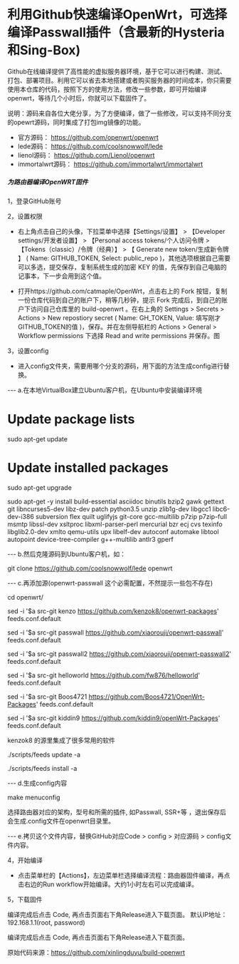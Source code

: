 
# 利用Github快速编译OpenWrt，可选择编译Passwall插件（含最新的Hysteria和Sing-Box)

Github在线编译提供了高性能的虚拟服务器环境，基于它可以进行构建、测试、打包、部署项目。利用它可以省去本地搭建或者购买服务器的时间成本，你只需要使用本仓库的代码，按照下方的使用方法，修改一些参数，即可开始编译openwrt，等待几个小时后，你就可以下载固件了。

说明：源码来自各位大佬分享，为了方便编译，做了一些修改，可以支持不同分支的opewrt源码，同时集成了打包img镜像的功能。

- 官方源码：    https://github.com/openwrt/openwrt      
- lede源码：    https://github.com/coolsnowwolf/lede  
- lienol源码：  https://github.com/Lienol/openwrt 
- immortalwrt源码： https://github.com/immortalwrt/immortalwrt

##### 为路由器编译OpenWRT固件 ####

1，登录GitHub账号

2，设置权限

- 右上角点击自己的头像，下拉菜单中选择【Settings/设置】 > 【Developer settings/开发者设置】 > 【Personal access tokens/个人访问令牌 > 【Tokens（classic）/令牌（经典）】 > 【 Generate new token/生成新令牌 】 ( Name: GITHUB_TOKEN, Select: public_repo )，其他选项根据自己需要可以多选，提交保存，复制系统生成的加密 KEY 的值，先保存到自己电脑的记事本，下一步会用到这个值。

- 打开https://github.com/catmaple/OpenWrt，点击右上的 Fork 按钮，复制一份仓库代码到自己的账户下，稍等几秒钟，提示 Fork 完成后，到自己的账户下访问自己仓库里的 build-openwrt 。在右上角的 Settings > Secrets > Actions > New repostiory secret ( Name: GH_TOKEN, Value: 填写刚才GITHUB_TOKEN的值 )，保存。并在左侧导航栏的 Actions > General > Workflow permissions 下选择 Read and write permissions 并保存。图

3，设置config
- 进入config文件夹，需要用哪个分支的源码，用下面的方法生成config进行替换。

--- a.在本地VirtualBox建立Ubuntu客户机，在Ubuntu中安装编译环境

# Update package lists
sudo apt-get update

# Update installed packages
sudo apt-get upgrade

sudo apt-get -y install build-essential asciidoc binutils bzip2 gawk gettext git libncurses5-dev libz-dev patch python3.5 unzip zlib1g-dev libgcc1 libc6-dev-i386 subversion flex quilt uglifyjs git-core gcc-multilib p7zip p7zip-full msmtp libssl-dev xsltproc libxml-parser-perl mercurial bzr ecj cvs texinfo libglib2.0-dev xmlto qemu-utils upx libelf-dev autoconf automake libtool autopoint device-tree-compiler g++-multilib antlr3 gperf

--- b.然后克隆源码到Ubuntu客户机，如：

git clone https://github.com/coolsnowwolf/lede openwrt

--- c.再添加源(openwrt-passwall 这个必需配置，不然提示一些包不存在)

cd openwrt/

sed -i '$a src-git kenzo https://github.com/kenzok8/openwrt-packages' feeds.conf.default

sed -i '$a src-git passwall https://github.com/xiaorouji/openwrt-passwall' feeds.conf.default

sed -i '$a src-git passwall2 https://github.com/xiaorouji/openwrt-passwall2' feeds.conf.default

sed -i '$a src-git helloworld https://github.com/fw876/helloworld' feeds.conf.default

sed -i '$a src-git Boos4721 https://github.com/Boos4721/OpenWrt-Packages' feeds.conf.default

sed -i '$a src-git kiddin9 https://github.com/kiddin9/openWrt-Packages' feeds.conf.default


kenzok8 的源里集成了很多常用的软件

./scripts/feeds update -a

./scripts/feeds install -a

--- d.生成config内容

make menuconfig

选择路由器对应的架构，型号和所需的插件, 如Passwall, SSR+等 ，退出保存后会生成.config文件在openwrt目录里。

--- e.拷贝这个文件内容，替换GitHub对应Code > config > 对应源码 > config文件内容。
 
   
4，开始编译
 
 - 点击菜单栏的【Actions】，左边菜单栏选择编译流程：路由器固件编译，再点击右边的Run workflow开始编译。大约1小时左右可以完成编译。


 5，下载固件
 
   编译完成后点击 Code, 再点击页面右下角Release进入下载页面。
   默认IP地址：192.168.1.1(root, password)

 编译完成后点击 Code, 再点击页面右下角Release进入下载页面。

原始代码来源：https://github.com/xinlingduyu/build-openwrt

